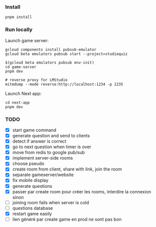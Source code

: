 ### Install

```
pnpm install
```

### Run locally

Launch game server:
```
gcloud components install pubsub-emulator
gcloud beta emulators pubsub start --project=studioquiz

$(gcloud beta emulators pubsub env-init)
cd game-server
pnpm dev

# reverse proxy for LMStudio
mitmdump --mode reverse:http://localhost:1234 -p 1235
```

Launch Next app:
```
cd next-app
pnpm dev
```

### TODO

- [x] start game command
- [x] generate question and send to clients
- [x] detect if answer is correct
- [x] go to next question when timer is over
- [x] move from redis to google pub/sub
- [x] implement server-side rooms
- [x] choose pseudo
- [x] create room from client, share with link, join the room
- [x] separate gameserver/website
- [x] fix mobile display
- [x] generate questions
- [x] passer par create room pour créer les rooms, interdire la connexion sinon
- [ ] joining room fails when server is cold
- [ ] questions database
- [x] restart game easily
- [ ] lien généré par create game en prod ne sont pas bon